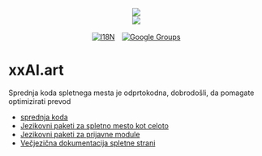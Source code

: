 <p align="center"><a href="https://xxai.art"><img src="https://cdn.jsdelivr.net/gh/xxai-art/doc/logo.svg"/></a><br/><a href="https://xxai.art"><img src="https://cdn.jsdelivr.net/gh/xxai-art/doc/xxai.svg"/></a></p><p align="center"><a href="https://github.com/xxai-art/doc#readme"><img alt="I18N" src="https://cdn.jsdelivr.net/gh/wactax/img/t.svg"/></a>　<a href="https://groups.google.com/u/0/g/xxai-art"><img alt="Google Groups" src="https://cdn.jsdelivr.net/gh/wactax/img/g-groups.svg"/></a></p>

# xxAI.art

Sprednja koda spletnega mesta je odprtokodna, dobrodošli, da pomagate optimizirati prevod

* [sprednja koda](https://github.com/xxai-art/web)
* [Jezikovni paketi za spletno mesto kot celoto](https://github.com/xxai-art/web/tree/main/i18n)
* [Jezikovni paketi za prijavne module](https://github.com/wacpkg/user/tree/main/ui.i18n)
* [Večjezična dokumentacija spletne strani](https://github.com/xxai-doc)
